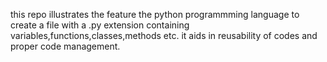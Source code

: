 this repo illustrates the feature the python programmming language to create a file with a .py extension containing variables,functions,classes,methods etc. it aids in reusability of codes and proper code management.
